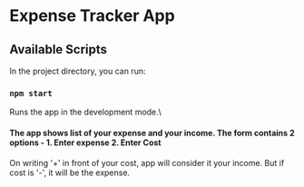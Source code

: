 # Expense Tracker App



## Available Scripts

In the project directory, you can run:

### `npm start`

Runs the app in the development mode.\




<h4>The app shows list of your expense and your income. The form contains 2 options - 
1. Enter expense
2. Enter Cost</h4>

On writing '+' in front of your cost, app will consider it your income. But if cost is '-', it will be the expense.
